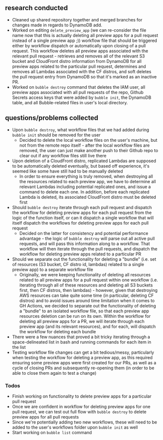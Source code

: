 ## research conducted 
- Cleaned up shared repository together and merged branches for changes made in regards to DynamoDB add.
- Worked on editing `delete_preview_app` (we can re-consider the file name now that this is actually deleting all preview apps for a pull request instead of a single preview app ;)) workflow file that should be triggered either by workflow dispatch or automatically upon closing of a pull request. This workflow deletes all preview apps associated with the relevant pull request - retrieves and removes all of the relevant S3 bucket and CloudFront distro information from DynamoDB for all preview apps related to the particular pull request, determines and removes all Lambdas associated with the CF distros, and soft deletes the pull request entry from DynamoDB so that it's marked as an inactive PR.  
- Worked on `bubble destroy` command that deletes the IAM user, all preview apps associated with all pull requests of the repo, Github Secrets access keys that were added by `bubble init`, the DynamoDB table, and all Bubble-related files in user's local directory.

##  questions/problems collected
- Upon `bubble destroy`, what workflow files that we had added during `bubble init` should be removed for the user
  - Decided to delete the local workflow files on the user's machine, but not from the remote repo itself - after the local workflow files are removed, the user can just make another push to their Github repo to clear out if any workflow files still live there
- Upon deletion of a CloudFront distro, replicated Lambdas are supposed to be automatically deleted eventually, but based off experience, it's seemed like some have still had to be manually deleted
  - In order to ensure everything is truly removed, when destroying all the resources related to each preview app, we have to determine all relevant Lambdas including potential replicated ones, and issue a command to delete each one. In addition, before each replicated Lambda is deleted, its associated CloudFront distro must be deleted first
- Should `bubble destroy` iterate through each pull request and dispatch the workflow for deleting preview apps for each pull request from the logic of the function itself, or can it dispatch a single workflow that will itself dispatch the workflows for deleting preview apps for each pull request
  - Decided on the latter for consistency and potential performance advantage - the logic of `bubble destroy` will parse out all active pull requests, and will pass this information along to a workflow. That workflow will then iterate through the pull requests, and dispatch the workflow for deleting preview apps related to a particular PR
- Should we separate out the functionality for deleting a "bundle" (i.e. set of resources (S3 bucket, CF distro id, lambdas) related to a single preview app) to a separate workflow file
  - Originally, we were keeping functionality of deleting all resources related to all preview apps for a pull request within one workflow (i.e. iterating through all of these resources and deleting all S3 buckets first, then CF distros, then lambdas) - however, given that destroying AWS resources can take quite some time (in particular, deleting CF distros) and to avoid issues around time limitation when it comes to GH Actions, we decided to separate out the functionality of deleting a "bundle" to an isolated workflow file, so that each preview app resources deletion can be run on its own. Within the workflow for deleting all preview apps for a PR, we will iterate through each preview app (and its relevant resources), and for each, will dispatch the workflow for deleting each bundle
- There were a few nuances that proved a bit tricky iterating through a space-delineated list in bash and running commands for each item in the list
- Testing workflow file changes can get a bit tedious/messy, particularly when testing the workflow for deleting a preview app, as this required ensuring some preview apps were first created for our PRs, as well as a cycle of closing PRs and subsequently re-opening them (in order to be able to close them again to test a change)

### Todos
- Finish working on functionality to delete preview apps for a particular pull request
- Once we are confident in workflow for deleting preview apps for one pull request, we can test out full flow with `bubble destroy` to delete preview apps for all pull requests 
- Since we're potentially adding two new workflows, these will need to be added to the user's workflows folder upon `bubble init` as well 
- Start working on `bubble list` command
